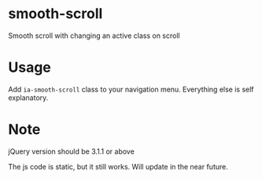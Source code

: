 # smooth-scroll
Smooth scroll with changing an active class on scroll

# Usage
Add ```ia-smooth-scroll``` class to your navigation menu.
Everything else is self explanatory.

# Note
jQuery version should be 3.1.1 or above

The js code is static, but it still works. Will update in the near future.
